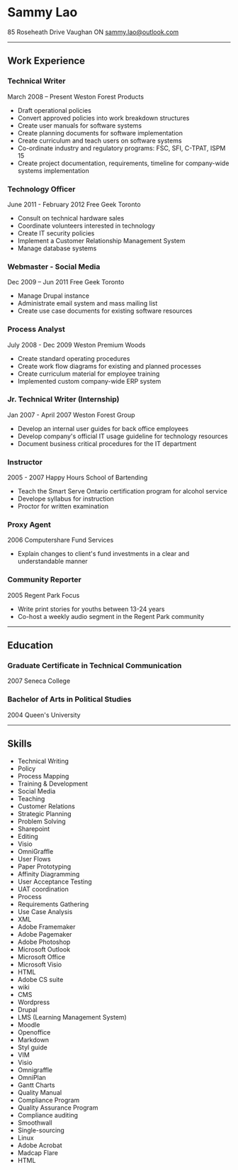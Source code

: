 # Sammy Lao
85 Roseheath Drive Vaughan ON 
sammy.lao@outlook.com

*****

## Work Experience

### Technical Writer
March 2008 – Present
Weston Forest Products
- Draft operational policies
- Convert approved policies into work breakdown structures
- Create user manuals for software systems
- Create planning documents for software implementation
- Create curriculum and teach users on software systems
- Co-ordinate industry and regulatory programs: FSC, SFI, C-TPAT, ISPM 15
- Create project documentation, requirements, timeline for company-wide systems implementation 

### Technology Officer
June 2011 - February 2012
Free Geek Toronto
- Consult on technical hardware sales
- Coordinate volunteers interested in technology
- Create IT security policies
- Implement a Customer Relationship Management System 
- Manage database systems

### Webmaster - Social Media
Dec 2009 – Jun 2011
Free Geek Toronto
- Manage Drupal instance
- Administrate email system and mass mailing list
- Create use case documents for existing software resources

### Process Analyst
July 2008 - Dec 2009
Weston Premium Woods
- Create standard operating procedures
- Create work flow diagrams for existing and planned processes
- Create curriculum material for employee training
- Implemented custom company-wide ERP system

### Jr. Technical Writer (Internship) 
Jan 2007 - April 2007
Weston Forest Group
- Develop an internal user guides for back office employees
- Develop company's official IT usage guideline for technology resources
- Document business critical procedures for the IT department

### Instructor
2005 - 2007
Happy Hours School of Bartending
- Teach the Smart Serve Ontario certification program for alcohol service
- Develope syllabus for instruction
- Proctor for written examination

### Proxy Agent
2006
Computershare Fund Services
- Explain changes to client's fund investments in a clear and understandable manner

### Community Reporter
2005
Regent Park Focus
- Write print stories for youths between 13-24 years
- Co-host a weekly audio segment in the Regent Park community

****

## Education

### Graduate Certificate in Technical Communication
2007
Seneca College

### Bachelor of Arts in Political Studies
2004
Queen's University

****

## Skills
- Technical Writing 
- Policy 
- Process Mapping 
- Training & Development 
- Social Media 
- Teaching 
- Customer Relations 
- Strategic Planning 
- Problem Solving
- Sharepoint 
- Editing
- Visio 
- OmniGraffle 
- User Flows 
- Paper Prototyping 
- Affinity Diagramming 
- User Acceptance Testing 
- UAT coordination 
- Process 
- Requirements Gathering 
- Use Case Analysis 
- XML 
- Adobe Framemaker
- Adobe Pagemaker
- Adobe Photoshop
- Microsoft Outlook
- Microsoft Office
- Microsoft Visio	
- HTML
- Adobe CS suite
- wiki
- CMS
- Wordpress
- Drupal
- LMS (Learning Management System)
- Moodle
- Openoffice
- Markdown
- Styl guide
- VIM
- Visio
- Omnigraffle
- OmniPlan
- Gantt Charts
- Quality Manual
- Compliance Program
- Quality Assurance Program
- Compliance auditing
- Smoothwall
- Single-sourcing
- Linux
- Adobe Acrobat
- Madcap Flare
- HTML
